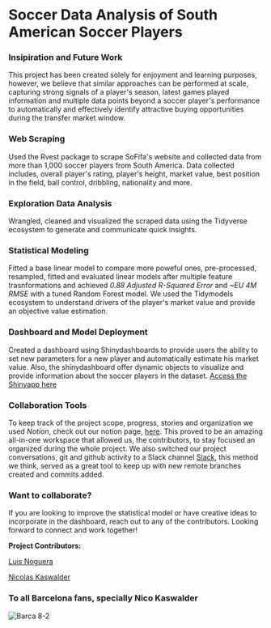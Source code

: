 # Soccer Data Analysis of South American Soccer Players

### Insipiration and Future Work

This project has been created solely for enjoyment and learning purposes, however, we believe that similar approaches can be performed at scale, capturing strong signals of a player's season, latest games played information and multiple data points beyond a soccer player's performance to automatically and effectively identify attractive buying opportunities during the transfer market window.

### Web Scraping 

Used the Rvest package to scrape SoFifa's website and collected data from more than 1,000 soccer players from South America. Data collected includes, overall player's rating, player's height, market value, best position in the field, ball control, dribbling, nationality and more.

### Exploration Data Analysis 

Wrangled, cleaned and visualized the scraped data using the Tidyverse ecosystem to generate and communicate quick insights. 

### Statistical Modeling

Fitted a base linear model to compare more poweful ones, pre-processed, resampled, fitted and evaluated linear models after multiple feature trasnformations and achieved *0.88 Adjusted R-Squared Error* and *~EU 4M RMSE* with a tuned Random Forest model. We used the Tidymodels ecosystem to understand drivers of the player's market value and provide an objective value estimation. 

### Dashboard and Model Deployment

Created a dashboard using Shinydashboards to provide users the ability to set new parameters for a new player and automatically estimate his market value. Also, the shinydashboard offer dynamic objects to visualize and provide information about the soccer players in the dataset. [Access the Shinyapp here](https://lnoguera.shinyapps.io/Conmebol-Analytics/)

### Collaboration Tools 

To keep track of the project scope, progress, stories and organization we used *Notion*, check out our notion page, [here](https://www.notion.so/luisnoguera/Soccer-Analytics-14ebe2427ce448a8884660d8291e4fdb). This proved to be an amazing all-in-one workspace that allowed us, the contributors, to stay focused an organized during the whole project. We also switched our project conversations, git and github activity to a Slack channel [Slack](https://slack.com/), this method we think, served as a great tool to keep up with new remote branches created and commits added. 

### Want to collaborate?

If you are looking to improve the statistical model or have creative ideas to incorporate in the dashboard, reach out to any of the contributors. Looking forward to connect and work together!


**Project Contributors:** 

[Luis Noguera](https://www.notion.so/Luis-Noguera-cee07564f2854064891726d432c8e572)

[Nicolas Kaswalder](https://www.linkedin.com/in/nicolas-kaswalder)


### To all Barcelona fans, specially Nico Kaswalder 

![Barca 8-2](https://img-9gag-fun.9cache.com/photo/aBmL92A_700bwp.webp)

